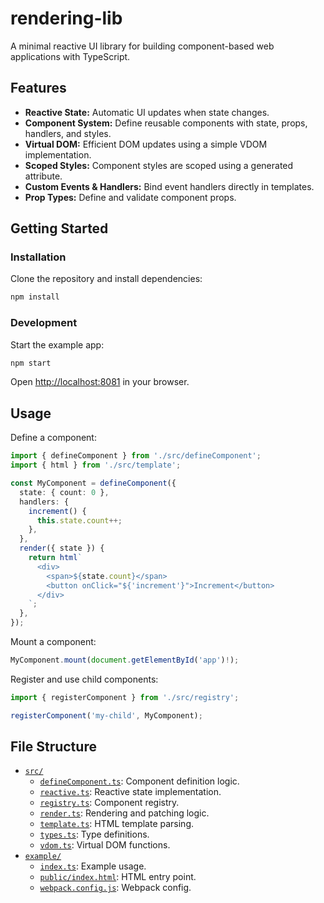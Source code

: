# rendering-lib

A minimal reactive UI library for building component-based web applications with TypeScript.

## Features

- **Reactive State:** Automatic UI updates when state changes.
- **Component System:** Define reusable components with state, props, handlers, and styles.
- **Virtual DOM:** Efficient DOM updates using a simple VDOM implementation.
- **Scoped Styles:** Component styles are scoped using a generated attribute.
- **Custom Events & Handlers:** Bind event handlers directly in templates.
- **Prop Types:** Define and validate component props.

## Getting Started

### Installation

Clone the repository and install dependencies:

```sh
npm install
```

### Development

Start the example app:

```sh
npm start
```

Open [http://localhost:8081](http://localhost:8081) in your browser.

## Usage

Define a component:

```typescript
import { defineComponent } from './src/defineComponent';
import { html } from './src/template';

const MyComponent = defineComponent({
  state: { count: 0 },
  handlers: {
    increment() {
      this.state.count++;
    },
  },
  render({ state }) {
    return html`
      <div>
        <span>${state.count}</span>
        <button onClick="${'increment'}">Increment</button>
      </div>
    `;
  },
});
```

Mount a component:

```typescript
MyComponent.mount(document.getElementById('app')!);
```

Register and use child components:

```typescript
import { registerComponent } from './src/registry';

registerComponent('my-child', MyComponent);
```

## File Structure

- [`src/`](src/)
  - [`defineComponent.ts`](src/defineComponent.ts): Component definition logic.
  - [`reactive.ts`](src/reactive.ts): Reactive state implementation.
  - [`registry.ts`](src/registry.ts): Component registry.
  - [`render.ts`](src/render.ts): Rendering and patching logic.
  - [`template.ts`](src/template.ts): HTML template parsing.
  - [`types.ts`](src/types.ts): Type definitions.
  - [`vdom.ts`](src/vdom.ts): Virtual DOM functions.
- [`example/`](example/)
  - [`index.ts`](example/index.ts): Example usage.
  - [`public/index.html`](example/public/index.html): HTML entry point.
  - [`webpack.config.js`](example/webpack.config.js): Webpack config.